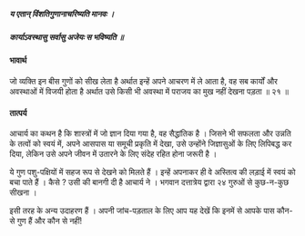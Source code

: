 ##### य एतान् विंशतिगुणानाचरिष्यति मानवः ।
##### कार्याऽवस्थासु सर्वासु अजेयः स भविष्यति ॥

#### भावार्थ

जो व्यक्ति इन बीस गुणों को सीख लेता है अर्थात इन्हें अपने आचरण में ले आता है, वह सब कार्यों और अवस्थाओं में विजयी होता है अर्थात उसे किसी भी अवस्था में पराजय का मुख नहीं देखना पड़ता ॥ २१ ॥

#### तात्पर्य

आचार्य का कथन है कि शास्त्रों में जो ज्ञान दिया गया है, वह सैद्धांतिक है । जिसने भी सफलता और उन्नति के तत्वों को स्वयं में, अपने आसपास या समूची प्रकृति में देखा, उसे उन्होंने जिज्ञासुओं के लिए लिपिबद्ध कर दिया, लेकिन उसे अपने जीवन में उतारने के लिए संदेह रहित होना जरूरी है ।

ये गुण पशु-पक्षियों में सहज रूप से देखने को मिलते हैं । इन्हें अपनाकर ही वे अस्तित्व की लड़ाई में स्वयं को बचा पाते हैं । कैसे ? उसी की बानगी दी है आचार्य ने । भगवान दत्तात्रेय द्वारा २४ गुरुओं से कुछ-न-कुछ सीखना ।

इसी तरह के अन्य उदाहरण हैं । अपनी जांच-पड़ताल के लिए आप यह देखें कि इनमें से आपके पास कौन-से गुण हैं और कौन से नहीं!